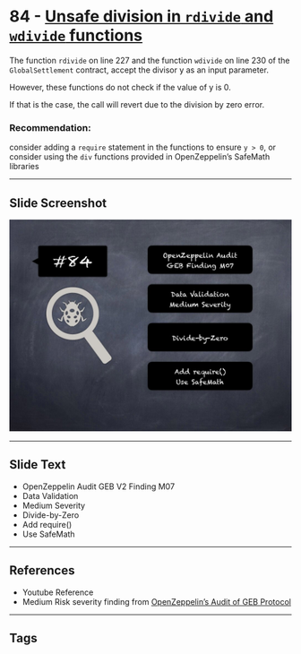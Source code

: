 
# 84 - [Unsafe division in `rdivide` and `wdivide` functions](./Unsafe%20division%20in%20`rdivide`%20and%20`wdivide`%20functions.md)

The function `rdivide` on line 227 and the function `wdivide` on line 230 of the `GlobalSettlement` contract, accept the divisor y as an input parameter. 

However, these functions do not check if the value of y is 0. 

If that is the case, the call will revert due to the division by zero error.

### Recommendation:
consider adding a `require` statement in the functions to ensure `y > 0`, or consider using the `div` functions provided in OpenZeppelin’s SafeMath libraries
___
## Slide Screenshot
![084.jpg](../../images/7.%20Audit%20Findings%20101/084.jpg)
___
## Slide Text
- OpenZeppelin Audit GEB V2 Finding M07
- Data Validation
- Medium Severity
- Divide-by-Zero
- Add require()
- Use SafeMath
___
## References
- Youtube Reference
- Medium Risk severity finding from [OpenZeppelin’s Audit of GEB Protocol](https://blog.openzeppelin.com/geb-protocol-audit/)
___
## Tags
